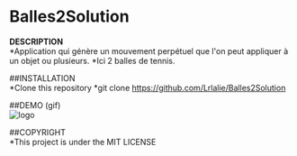 # Balles2Solution

**DESCRIPTION**
<br/>
*Application qui génère un mouvement perpétuel que l'on peut appliquer à un objet ou plusieurs.
*Ici 2 balles de tennis.

##INSTALLATION
<br/>
*Clone this repository
*git clone  https://github.com/Lrlalie/Balles2Solution

##DEMO (gif)
<br/>
![logo](BALLES.gif)

##COPYRIGHT
<br/>
*This project is under the MIT LICENSE
